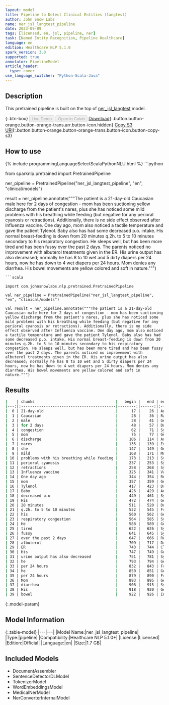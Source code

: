 ```yaml
---
layout: model
title: Pipeline to Detect Clinical Entities (langtest)
author: John Snow Labs
name: ner_jsl_langtest_pipeline
date: 2023-09-09
tags: [licensed, en, jsl, pipeline, ner]
task: [Named Entity Recognition, Pipeline Healthcare]
language: en
edition: Healthcare NLP 5.1.0
spark_version: 3.0
supported: true
annotator: PipelineModel
article_header:
  type: cover
use_language_switcher: "Python-Scala-Java"
---
```


## Description

This pretrained pipeline is built on the top of [ner_jsl_langtest](https://nlp.johnsnowlabs.com/2023/07/31/ner_jsl_langtest_en.html) model.

{:.btn-box}
<button class="button button-orange" disabled>Live Demo</button>
<button class="button button-orange" disabled>Open in Colab</button>
[Download](https://s3.amazonaws.com/auxdata.johnsnowlabs.com/clinical/models/ner_jsl_langtest_pipeline_en_5.1.0_3.0_1694275178959.zip){:.button.button-orange.button-orange-trans.arr.button-icon.hidden}
[Copy S3 URI](s3://auxdata.johnsnowlabs.com/clinical/models/ner_jsl_langtest_pipeline_en_5.1.0_3.0_1694275178959.zip){:.button.button-orange.button-orange-trans.button-icon.button-copy-s3}

## How to use



<div class="tabs-box" markdown="1">
{% include programmingLanguageSelectScalaPythonNLU.html %}
```python

from sparknlp.pretrained import PretrainedPipeline

ner_pipeline = PretrainedPipeline("ner_jsl_langtest_pipeline", "en", "clinical/models")

result = ner_pipeline.annotate("""The patient is a 21-day-old Caucasian male here for 2 days of congestion - mom has been suctioning yellow discharge from the patient's nares, plus she has noticed some mild problems with his breathing while feeding (but negative for any perioral cyanosis or retractions). Additionally, there is no side effect observed after Influenza vaccine. One day ago, mom also noticed a tactile temperature and gave the patient Tylenol. Baby also has had some decreased p.o. intake. His normal breast-feeding is down from 20 minutes q.2h. to 5 to 10 minutes secondary to his respiratory congestion. He sleeps well, but has been more tired and has been fussy over the past 2 days. The parents noticed no improvement with albuterol treatments given in the ER. His urine output has also decreased; normally he has 8 to 10 wet and 5 dirty diapers per 24 hours, now he has down to 4 wet diapers per 24 hours. Mom denies any diarrhea. His bowel movements are yellow colored and soft in nature.""")

```
```scala

import com.johnsnowlabs.nlp.pretrained.PretrainedPipeline

val ner_pipeline = PretrainedPipeline("ner_jsl_langtest_pipeline", "en", "clinical/models")

val result = ner_pipeline.annotate("""The patient is a 21-day-old Caucasian male here for 2 days of congestion - mom has been suctioning yellow discharge from the patient's nares, plus she has noticed some mild problems with his breathing while feeding (but negative for any perioral cyanosis or retractions). Additionally, there is no side effect observed after Influenza vaccine. One day ago, mom also noticed a tactile temperature and gave the patient Tylenol. Baby also has had some decreased p.o. intake. His normal breast-feeding is down from 20 minutes q.2h. to 5 to 10 minutes secondary to his respiratory congestion. He sleeps well, but has been more tired and has been fussy over the past 2 days. The parents noticed no improvement with albuterol treatments given in the ER. His urine output has also decreased; normally he has 8 to 10 wet and 5 dirty diapers per 24 hours, now he has down to 4 wet diapers per 24 hours. Mom denies any diarrhea. His bowel movements are yellow colored and soft in nature.""")

```
</div>

## Results

```bash
|    | chunks                                    |   begin |   end | entities                     |
|---:|:------------------------------------------|--------:|------:|:-----------------------------|
|  0 | 21-day-old                                |      17 |    26 | Age                          |
|  1 | Caucasian                                 |      28 |    36 | Race_Ethnicity               |
|  2 | male                                      |      38 |    41 | Gender                       |
|  3 | for 2 days                                |      48 |    57 | Duration                     |
|  4 | congestion                                |      62 |    71 | Symptom                      |
|  5 | mom                                       |      75 |    77 | Gender                       |
|  6 | discharge                                 |     106 |   114 | Admission_Discharge          |
|  7 | nares                                     |     135 |   139 | External_body_part_or_region |
|  8 | she                                       |     147 |   149 | Gender                       |
|  9 | mild                                      |     168 |   171 | Modifier                     |
| 10 | problems with his breathing while feeding |     173 |   213 | Symptom                      |
| 11 | perioral cyanosis                         |     237 |   253 | Symptom                      |
| 12 | retractions                               |     258 |   268 | Symptom                      |
| 13 | Influenza vaccine                         |     325 |   341 | Vaccine_Name                 |
| 14 | One day ago                               |     344 |   354 | RelativeDate                 |
| 15 | mom                                       |     357 |   359 | Gender                       |
| 16 | Tylenol                                   |     417 |   423 | Drug_BrandName               |
| 17 | Baby                                      |     426 |   429 | Age                          |
| 18 | decreased p.o                             |     449 |   461 | Symptom                      |
| 19 | His                                       |     472 |   474 | Gender                       |
| 20 | 20 minutes                                |     511 |   520 | Duration                     |
| 21 | q.2h. to 5 to 10 minutes                  |     522 |   545 | Frequency                    |
| 22 | his                                       |     560 |   562 | Gender                       |
| 23 | respiratory congestion                    |     564 |   585 | Symptom                      |
| 24 | He                                        |     588 |   589 | Gender                       |
| 25 | tired                                     |     622 |   626 | Symptom                      |
| 26 | fussy                                     |     641 |   645 | Symptom                      |
| 27 | over the past 2 days                      |     647 |   666 | RelativeDate                 |
| 28 | albuterol                                 |     709 |   717 | Drug_Ingredient              |
| 29 | ER                                        |     743 |   744 | Clinical_Dept                |
| 30 | His                                       |     747 |   749 | Gender                       |
| 31 | urine output has also decreased           |     751 |   781 | Symptom                      |
| 32 | he                                        |     793 |   794 | Gender                       |
| 33 | per 24 hours                              |     832 |   843 | Frequency                    |
| 34 | he                                        |     850 |   851 | Gender                       |
| 35 | per 24 hours                              |     879 |   890 | Frequency                    |
| 36 | Mom                                       |     893 |   895 | Gender                       |
| 37 | diarrhea                                  |     908 |   915 | Symptom                      |
| 38 | His                                       |     918 |   920 | Gender                       |
| 39 | bowel                                     |     922 |   926 | Internal_organ_or_component  |
```

{:.model-param}
## Model Information

{:.table-model}
|---|---|
|Model Name:|ner_jsl_langtest_pipeline|
|Type:|pipeline|
|Compatibility:|Healthcare NLP 5.1.0+|
|License:|Licensed|
|Edition:|Official|
|Language:|en|
|Size:|1.7 GB|

## Included Models

- DocumentAssembler
- SentenceDetectorDLModel
- TokenizerModel
- WordEmbeddingsModel
- MedicalNerModel
- NerConverterInternalModel